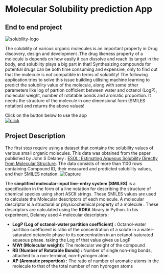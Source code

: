 # Molecular Solubility prediction App
## End to end project
![solubility-logo](https://user-images.githubusercontent.com/105977171/186254360-53e53dab-9887-4a32-95ff-5a4d7fcf29d1.jpg)


The solubility of various organic molecules is an important property in Drug discovery, design and development .The drug likeness property of a molecule is depends on
how easily it can dissolve and reach its target in the body, and solubility plays a big part in that!
Synthesizing compounds for potential drugs can be both time consuming and expensive, only to find out that the molecule is not compatible in terms of solubility! 
The following application tries to solve this issue building utilising machine learning to predict the solubility value of the molecule, along with some other parameters 
like log of partion cofficient between water and octanol (LogP), molecular weight, number of rotatable bonds and aromatic proportion. It needs the structure of the 
molecule in one dimensional form (SMILES notation) and returns the above values!


Click on the button below to use the app <br>
[![click](https://user-images.githubusercontent.com/105977171/186254747-e24a4395-747f-4d8b-8664-1cca7c354480.png)](https://prateem-biswas-molecular-solubility-predi-solubility-app-0gplt6.streamlitapp.com/)

## Project Description

The first step require using a dataset that contains the solubility values of various small organic molecules. This data was obtained from the paper published by John S Delaney : [ESOL: Estimating Aqueous Solubility Directly from Molecular Structure](https://pubs.acs.org/doi/10.1021/ci034243x). The data consists of more than 1100 rows containing Compound ID, their measured and predicted solubility values, and their SMILES notation.
![Capture](https://user-images.githubusercontent.com/105977171/186433157-06bf6970-f0e5-4224-ab95-c25311f6835e.PNG)

The **simplified molecular-input line-entry system (SMILES)** is a specification in the form of a line notation for describing the structure of chemical species using short ASCII strings. These SMILES values are used to calculate the Molecular descriptors of each molecule. A molecular descriptor is a structural or physicochemical property of a molecule . These descriptors are calculated using the **RDKit** library in Python. In his experiment, Delaney used 4 molecular descriptors : 
* **LogP (Log of octanol-water partition coefficient) :** Octanol-water partition coefficient is ratio of the concentration of a solute in a water-saturated octanolic phase to its concentration in an octanol-saturated aqueous phase. taking the Log of that value gives us LogP
* **MWt (Molecular weight):** The molecular weight of the compound
* **RB (Number of Rotatable Bonds) :** Number of  single non-ring bonds, attached to a non-terminal, non-hydrogen atom.
* **AP (Aromatic proportion) :** The ratio of number of aromatic atoms in the molecule to that of the total number of non hydrogen atoms

